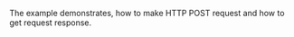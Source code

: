 The example demonstrates, how to make HTTP POST request and how to get request response.

<snippet id='http-post'/>
<snippet id='http-post-ts'/>
